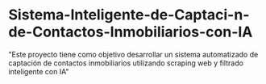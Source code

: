 # Sistema-Inteligente-de-Captaci-n-de-Contactos-Inmobiliarios-con-IA
"Este proyecto tiene como objetivo desarrollar un sistema automatizado de captación de contactos inmobiliarios utilizando scraping web y filtrado inteligente con IA"
